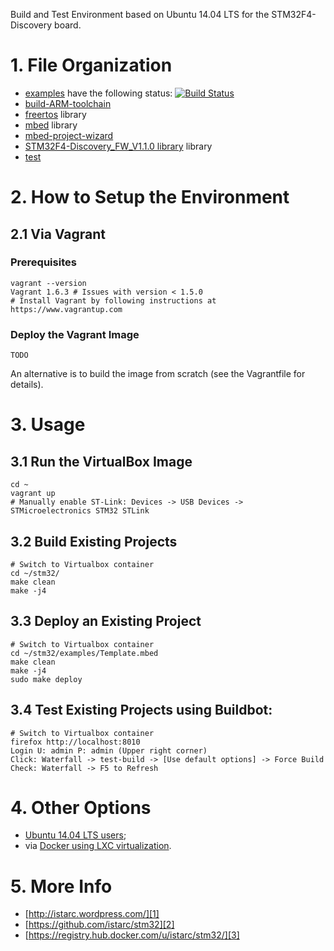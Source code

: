 Build and Test Environment based on Ubuntu 14.04 LTS for the STM32F4-Discovery board.

# 1. File Organization

- [examples](https://github.com/istarc/stm32/tree/master/examples) have the following status: [![Build Status](https://travis-ci.org/istarc/stm32.svg?branch=master)](https://travis-ci.org/istarc/stm32)
- [build-ARM-toolchain](http://istarc.wordpress.com/2014/07/21/stm32f4-build-your-toolchain-from-scratch/)
- [freertos](https://github.com/istarc/freertos) library
- [mbed](http://mbed.org/) library
- [mbed-project-wizard](http://istarc.wordpress.com/2014/08/04/stm32f4-behold-the-project-wizard/)
- [STM32F4-Discovery_FW_V1.1.0 library](http://www.st.com/web/catalog/tools/FM116/SC959/SS1532/PF252419) library
- [test]()

# 2. How to Setup the Environment
## 2.1 Via Vagrant

### Prerequisites

    vagrant --version
    Vagrant 1.6.3 # Issues with version < 1.5.0
    # Install Vagrant by following instructions at https://www.vagrantup.com

### Deploy the Vagrant Image

    TODO

An alternative is to build the image from scratch (see the Vagrantfile for details).

# 3. Usage
## 3.1 Run the VirtualBox Image

    cd ~
    vagrant up
    # Manually enable ST-Link: Devices -> USB Devices -> STMicroelectronics STM32 STLink

## 3.2 Build Existing Projects

    # Switch to Virtualbox container
    cd ~/stm32/
    make clean
    make -j4

## 3.3 Deploy an Existing Project

    # Switch to Virtualbox container
    cd ~/stm32/examples/Template.mbed
    make clean
    make -j4
    sudo make deploy

## 3.4 Test Existing Projects using Buildbot:

    # Switch to Virtualbox container
    firefox http://localhost:8010
    Login U: admin P: admin (Upper right corner)
    Click: Waterfall -> test-build -> [Use default options] -> Force Build
    Check: Waterfall -> F5 to Refresh

# 4. Other Options

- [Ubuntu 14.04 LTS users](https://github.com/istarc/stm32/blob/master/README.md);
- via [Docker using LXC virtualization](https://github.com/istarc/stm32/blob/master/README-Docker.md).

# 5. More Info

 - [http://istarc.wordpress.com/][1]
 - [https://github.com/istarc/stm32][2]
 - [https://registry.hub.docker.com/u/istarc/stm32/][3]

  [1]: http://istarc.wordpress.com/
  [2]: https://github.com/istarc/stm32
  [3]: https://registry.hub.docker.com/u/istarc/stm32/

